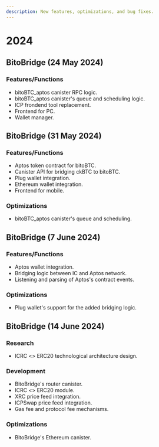 ```yaml
---
description: New features, optimizations, and bug fixes.
---
```


# 2024

## BitoBridge  (24 May 2024)

### Features/Functions

* bitoBTC\_aptos canister RPC logic.
* bitoBTC\_aptos canister's queue and scheduling logic.
* ICP frondend tool replacement.
* Frontend for PC.
* Wallet manager.



## BitoBridge  (31 May 2024)

### Features/Functions

* Aptos token contract for bitoBTC.
* Canister API for bridging ckBTC to bitoBTC.
* Plug wallet integration.
* Ethereum wallet integration.
* Frontend for mobile.

### Optimizations

* bitoBTC\_aptos canister's queue and scheduling.



## BitoBridge  (7 June 2024)

### Features/Functions

* Aptos wallet integration.
* Bridging logic between IC and Aptos network.
* Listening and parsing of Aptos's contract events.

### Optimizations

* Plug wallet's support for the added bridging logic.

## BitoBridge  (14 June 2024)

### Research

* ICRC <> ERC20 technological architecture design.

### Development

* BitoBridge's router canister.
* ICRC <> ERC20 module.
* XRC price feed integration.
* ICPSwap price feed integration.
* Gas fee and protocol fee mechanisms.

### Optimizations

* BitoBridge's Ethereum canister.
